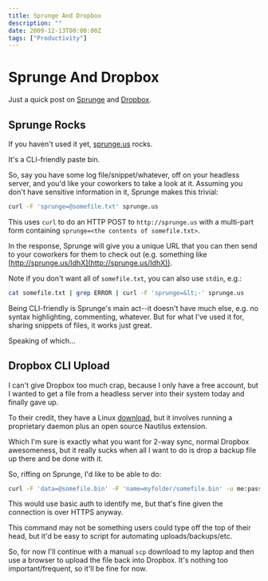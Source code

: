 ```yaml
---
title: Sprunge And Dropbox
description: ""
date: 2009-12-13T00:00:00Z
tags: ["Productivity"]
---
```



Sprunge And Dropbox
===================

Just a quick post on [Sprunge](http://sprunge.us) and [Dropbox](http://dropbox.com).

Sprunge Rocks
-------------

If you haven't used it yet, [sprunge.us](http://sprunge.us) rocks.

It's a CLI-friendly paste bin.

So, say you have some log file/snippet/whatever, off on your headless server, and you'd like your coworkers to take a look at it. Assuming you don't have sensitive information in it, Sprunge makes this trivial:

```bash
curl -F 'sprunge=@somefile.txt' sprunge.us
```

This uses `curl` to do an HTTP POST to `http://sprunge.us` with a multi-part form containing `sprunge=<the contents of somefile.txt>`.

In the response, Sprunge will give you a unique URL that you can then send to your coworkers for them to check out (e.g. something like [http://sprunge.us/IdhX](http://sprunge.us/IdhX)).

Note if you don't want all of `somefile.txt`, you can also use `stdin`, e.g.:

```bash
cat somefile.txt | grep ERROR | curl -F 'sprunge=&lt;-' sprunge.us
```

Being CLI-friendly is Sprunge's main act--it doesn't have much else, e.g. no syntax highlighting, commenting, whatever. But for what I've used it for, sharing snippets of files, it works just great.

Speaking of which...

Dropbox CLI Upload
------------------

I can't give Dropbox too much crap, because I only have a free account, but I wanted to get a file from a headless server into their system today and finally gave up.

To their credit, they have a Linux [download](https://www.dropbox.com/downloading?os=lnx), but it involves running a proprietary daemon plus an open source Nautilus extension.

Which I'm sure is exactly what you want for 2-way sync, normal Dropbox awesomeness, but it really sucks when all I want to do is drop a backup file up there and be done with it.

So, riffing on Sprunge, I'd like to be able to do:

```bash
curl -F 'data=@somefile.bin' -F 'name=myfolder/somefile.bin' -u me:password https://dropbox.com
```

This would use basic auth to identify me, but that's fine given the connection is over HTTPS anyway.

This command may not be something users could type off the top of their head, but it'd be easy to script for automating uploads/backups/etc.

So, for now I'll continue with a manual `scp` download to my laptop and then use a browser to upload the file back into Dropbox. It's nothing too important/frequent, so it'll be fine for now.

